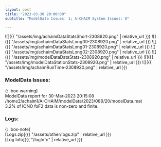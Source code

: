 ```yaml
---
layout: post
title: "2023-03-30 20:00:00"
subtitle: "ModelData Issues: 1; A-CHAIM System Issues: 0"

---
```


![]({{ "/assets/img/achaimDataStatsShort-2308920.png" | relative_url }})
![]({{ "/assets/img/achaimDataStatsLong00-2308920.png" | relative_url }})
![]({{ "/assets/img/achaimDataStatsLong01-2308920.png" | relative_url }})
![]({{ "/assets/img/achaimDataStatsLong02-2308920.png" | relative_url }})
![]({{ "/assets/img/modelDataDataStats-2308920.png" | relative_url }})
![]({{ "/assets/img/modelDataStationStats-2308920.png" | relative_url }})
![]({{ "/assets/img/achaimRunTime-2308920.png" | relative_url }})


### ModelData Issues:  
  
{: .box-warning}  
 ModelData report for 30-Mar-2023 20:15:08   
 /home2/achaim1/A-CHAIM/modelData/2023/089/20/modelData.mat   
 3.2% of IONO foF2 data is non-zero and finite.   
  


### Logs:  
  
{: .box-note}  
[Logs.zip]({{ "/assets/other/logs.zip" | relative_url }})  
[Log Info]({{ "/logInfo" | relative_url }})  
